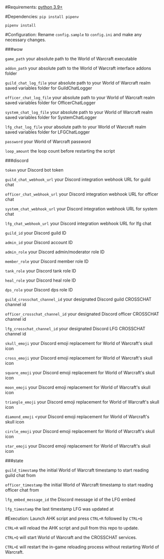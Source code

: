 #Requirements:
[python 3.9+](https://www.python.org/downloads/)

#Dependencies:
`pip install pipenv`

`pipenv install`

#Configuration:
Rename `config.sample` to `config.ini` and make any necessary changes.

###wow

`game_path` your absolute path to the World of Warcraft executable

`addon_path` your absolute path to the World of Warcraft interface addons folder

`guild_chat_log_file` your absolute path to your World of Warcraft realm saved variables folder for GuildChatLogger

`officer_chat_log_file` your absolute path to your World of Warcraft realm saved variables folder for OfficerChatLogger

`system_chat_log_file` your absolute path to your World of Warcraft realm saved variables folder for SystemChatLogger

`lfg_chat_log_file` your absolute path to your World of Warcraft realm saved variables folder for LFGChatLogger

`password` your World of Warcraft password

`loop_amount` the loop count before restarting the script

###discord

`token` your Discord bot token

`guild_chat_webhook_url` your Discord integration webhook URL for guild chat

`officer_chat_webhook_url` your Discord integration webhook URL for officer chat

`system_chat_webhook_url` your Discord integration webhook URL for system chat

`lfg_chat_webhook_url` your Discord integration webhook URL for lfg chat

`guild_id` your Discord guild ID

`admin_id` your Discord account ID

`admin_role` your Discord admin/moderator role ID

`member_role` your Discord member role ID

`tank_role` your Discord tank role ID

`heal_role` your Discord heal role ID

`dps_role` your Discord dps role ID

`guild_crosschat_channel_id` your designated Discord guild CROSSCHAT channel id

`officer_crosschat_channel_id` your designated Discord officer CROSSCHAT channel id

`lfg_crosschat_channel_id` your designated Discord LFG CROSSCHAT channel id

`skull_emoji` your Discord emoji replacement for World of Warcraft's skull icon

`cross_emoji` your Discord emoji replacement for World of Warcraft's skull icon

`square_emoji` your Discord emoji replacement for World of Warcraft's skull icon

`moon_emoji` your Discord emoji replacement for World of Warcraft's skull icon

`triangle_emoji` your Discord emoji replacement for World of Warcraft's skull icon

`diamond_emoji` <your Discord emoji replacement for World of Warcraft's skull icon

`circle_emoji` your Discord emoji replacement for World of Warcraft's skull icon

`star_emoji` your Discord emoji replacement for World of Warcraft's skull icon

###state

`guild_timestamp` the initial World of Warcraft timestamp to start reading guild chat from

`officer_timestamp` the initial World of Warcraft timestamp to start reading officer chat from

`lfg_embed_message_id` the Discord message id of the LFG embed

`lfg_timestamp` the last timestamp LFG was updated at

#Execution:
Launch AHK script and press `CTRL+R` followed by `CTRL+Q`

`CTRL+R` will reload the AHK script and pull from this repo to update.

`CTRL+Q` will start World of Warcraft and the CROSSCHAT services.

`CTRL+E` will restart the in-game reloading process without restarting World of Warcraft.
